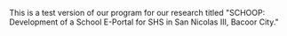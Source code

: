 This is a test version of our program for our research titled
"SCHOOP: Development of a School E-Portal for SHS in San Nicolas III, Bacoor City."
